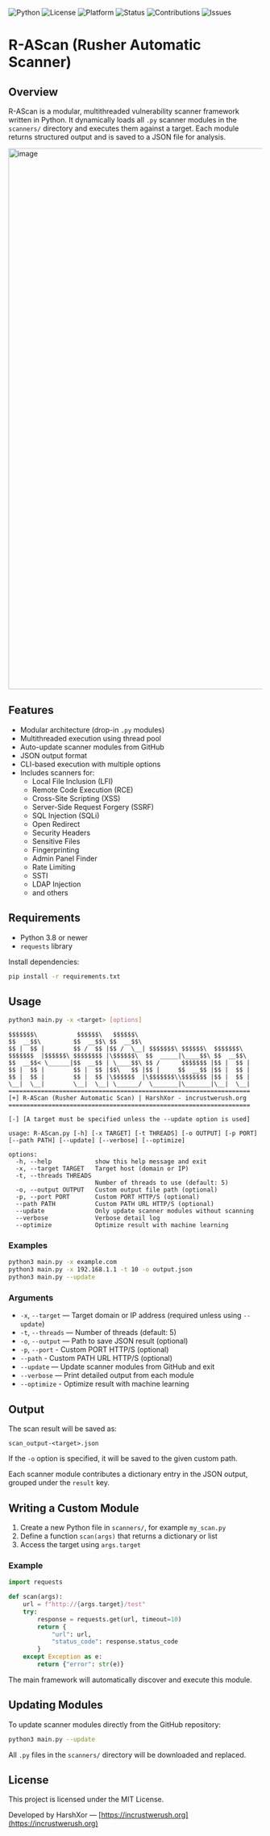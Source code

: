 ![Python](https://img.shields.io/badge/python-3.8%2B-blue.svg)
![License](https://img.shields.io/badge/license-MIT-green.svg)
![Platform](https://img.shields.io/badge/platform-Linux%20%7C%20Windows-lightgrey.svg)
![Status](https://img.shields.io/badge/status-active-brightgreen.svg)
![Contributions](https://img.shields.io/badge/contributions-welcome-orange.svg)
![Issues](https://img.shields.io/badge/issues-open-important.svg)

# R-AScan (Rusher Automatic Scanner)

## Overview

R-AScan is a modular, multithreaded vulnerability scanner framework written in Python. It dynamically loads all `.py` scanner modules in the `scanners/` directory and executes them against a target. Each module returns structured output and is saved to a JSON file for analysis.

<img width="1073" alt="image" src="https://github.com/user-attachments/assets/0fa1e81f-6e11-4d9f-908f-ca40a505f6cc" />

## Features

- Modular architecture (drop-in `.py` modules)
- Multithreaded execution using thread pool
- Auto-update scanner modules from GitHub
- JSON output format
- CLI-based execution with multiple options
- Includes scanners for:
  - Local File Inclusion (LFI)
  - Remote Code Execution (RCE)
  - Cross-Site Scripting (XSS)
  - Server-Side Request Forgery (SSRF)
  - SQL Injection (SQLi)
  - Open Redirect
  - Security Headers
  - Sensitive Files
  - Fingerprinting
  - Admin Panel Finder
  - Rate Limiting
  - SSTI
  - LDAP Injection
  - and others

## Requirements

- Python 3.8 or newer
- `requests` library

Install dependencies:

```bash
pip install -r requirements.txt
````

## Usage

```bash
python3 main.py -x <target> [options]
```

```
$$$$$$$\           $$$$$$\   $$$$$$\                               
$$  __$$\         $$  __$$\ $$  __$$\                              
$$ |  $$ |        $$ /  $$ |$$ /  \__| $$$$$$$\ $$$$$$\  $$$$$$$\  
$$$$$$$  |$$$$$$\ $$$$$$$$ |\$$$$$$\  $$  _____|\____$$\ $$  __$$\ 
$$  __$$< \______|$$  __$$ | \____$$\ $$ /      $$$$$$$ |$$ |  $$ |
$$ |  $$ |        $$ |  $$ |$$\   $$ |$$ |     $$  __$$ |$$ |  $$ |
$$ |  $$ |        $$ |  $$ |\$$$$$$  |\$$$$$$$\\$$$$$$$ |$$ |  $$ |
\__|  \__|        \__|  \__| \______/  \_______|\_______|\__|  \__|
===================================================================
[+] R-AScan (Rusher Automatic Scan) | HarshXor - incrustwerush.org
===================================================================

[-] [A target must be specified unless the --update option is used]

usage: R-AScan.py [-h] [-x TARGET] [-t THREADS] [-o OUTPUT] [-p PORT] [--path PATH] [--update] [--verbose] [--optimize]

options:
  -h, --help            show this help message and exit
  -x, --target TARGET   Target host (domain or IP)
  -t, --threads THREADS
                        Number of threads to use (default: 5)
  -o, --output OUTPUT   Custom output file path (optional)
  -p, --port PORT       Custom PORT HTTP/S (optional)
  --path PATH           Custom PATH URL HTTP/S (optional)
  --update              Only update scanner modules without scanning
  --verbose             Verbose detail log
  --optimize            Optimize result with machine learning
```

### Examples

```bash
python3 main.py -x example.com
python3 main.py -x 192.168.1.1 -t 10 -o output.json
python3 main.py --update
```

### Arguments

* `-x`, `--target` — Target domain or IP address (required unless using `--update`)
* `-t`, `--threads` — Number of threads (default: 5)
* `-o`, `--output` — Path to save JSON result (optional)
* `-p`, `--port` - Custom PORT HTTP/S (optional)
* `--path` - Custom PATH URL HTTP/S (optional)
* `--update` — Update scanner modules from GitHub and exit
* `--verbose` — Print detailed output from each module
* `--optimize` - Optimize result with machine learning

## Output

The scan result will be saved as:

```
scan_output-<target>.json
```

If the `-o` option is specified, it will be saved to the given custom path.

Each scanner module contributes a dictionary entry in the JSON output, grouped under the `result` key.

## Writing a Custom Module

1. Create a new Python file in `scanners/`, for example `my_scan.py`
2. Define a function `scan(args)` that returns a dictionary or list
3. Access the target using `args.target`

### Example

```python
import requests

def scan(args):
    url = f"http://{args.target}/test"
    try:
        response = requests.get(url, timeout=10)
        return {
            "url": url,
            "status_code": response.status_code
        }
    except Exception as e:
        return {"error": str(e)}
```

The main framework will automatically discover and execute this module.

## Updating Modules

To update scanner modules directly from the GitHub repository:

```bash
python3 main.py --update
```

All `.py` files in the `scanners/` directory will be downloaded and replaced.

## License

This project is licensed under the MIT License.

Developed by HarshXor — [https://incrustwerush.org](https://incrustwerush.org)
